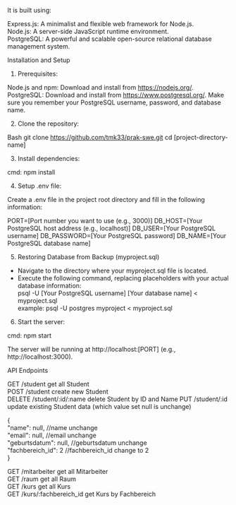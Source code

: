 It is built using:

Express.js: A minimalist and flexible web framework for Node.js.  
Node.js: A server-side JavaScript runtime environment.  
PostgreSQL: A powerful and scalable open-source relational database management system.

Installation and Setup
1. Prerequisites:

Node.js and npm: Download and install from https://nodejs.org/.
PostgreSQL: Download and install from https://www.postgresql.org/. Make sure you remember your PostgreSQL username, password, and database name.

2. Clone the repository:

Bash
git clone https://github.com/tmk33/prak-swe.git
cd [project-directory-name]

3. Install dependencies:

cmd:
npm install 

4. Setup .env file:

Create a .env file in the project root directory and fill in the following information:

PORT=[Port number you want to use (e.g., 3000)]
DB_HOST=[Your PostgreSQL host address (e.g., localhost)]
DB_USER=[Your PostgreSQL username]
DB_PASSWORD=[Your PostgreSQL password]
DB_NAME=[Your PostgreSQL database name]

5. Restoring Database from Backup (myproject.sql)

- Navigate to the directory where your myproject.sql file is located.
- Execute the following command, replacing placeholders with your actual database information:  
psql -U [Your PostgreSQL username] [Your database name] < myproject.sql  
example: psql -U postgres myproject < myproject.sql

6. Start the server:

cmd:
npm start

The server will be running at http://localhost:[PORT] (e.g., http://localhost:3000).

API Endpoints

GET     /student    get all Student  
POST    /student    create new Student  
DELETE  /student/:id/:name  delete Student by ID and Name 
PUT     /student/:id    update existing Student data (which value set null is unchange)  
  
{  
  "name": null,     //name unchange  
  "email": null,    //email unchange  
  "geburtsdatum": null,     //geburtsdatum unchange  
  "fachbereich_id": 2       //fachbereich_id change to 2  
}  
  
GET     /mitarbeiter     get all Mitarbeiter  
GET     /raum    get all Raum  
GET     /kurs    get all Kurs  
GET     /kurs/:fachbereich_id get Kurs by Fachbereich  

